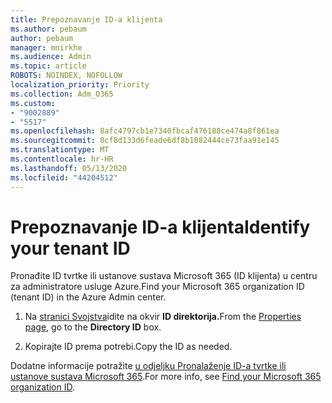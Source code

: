 ```yaml
---
title: Prepoznavanje ID-a klijenta
ms.author: pebaum
author: pebaum
manager: mnirkhe
ms.audience: Admin
ms.topic: article
ROBOTS: NOINDEX, NOFOLLOW
localization_priority: Priority
ms.collection: Adm_O365
ms.custom:
- "9002889"
- "5517"
ms.openlocfilehash: 8afc4797cb1e7340fbcaf476188ce474a8f861ea
ms.sourcegitcommit: 0cf8d133d6feade6df8b1082444ce73faa91e145
ms.translationtype: MT
ms.contentlocale: hr-HR
ms.lasthandoff: 05/13/2020
ms.locfileid: "44204512"
---
```

# <a name="identify-your-tenant-id"></a><span data-ttu-id="fbe6c-102">Prepoznavanje ID-a klijenta</span><span class="sxs-lookup"><span data-stu-id="fbe6c-102">Identify your tenant ID</span></span>

<span data-ttu-id="fbe6c-103">Pronađite ID tvrtke ili ustanove sustava Microsoft 365 (ID klijenta) u centru za administratore usluge Azure.</span><span class="sxs-lookup"><span data-stu-id="fbe6c-103">Find your Microsoft 365 organization ID (tenant ID) in the Azure Admin center.</span></span>

1. <span data-ttu-id="fbe6c-104">Na [stranici Svojstva](https://aka.ms/AzurePropertiesPage)idite na okvir **ID direktorija.**</span><span class="sxs-lookup"><span data-stu-id="fbe6c-104">From the [Properties page](https://aka.ms/AzurePropertiesPage), go to the **Directory ID** box.</span></span>

2. <span data-ttu-id="fbe6c-105">Kopirajte ID prema potrebi.</span><span class="sxs-lookup"><span data-stu-id="fbe6c-105">Copy the ID as needed.</span></span>

<span data-ttu-id="fbe6c-106">Dodatne informacije potražite [u odjeljku Pronalaženje ID-a tvrtke ili ustanove sustava Microsoft 365](https://docs.microsoft.com/onedrive/find-your-office-365-tenant-id).</span><span class="sxs-lookup"><span data-stu-id="fbe6c-106">For more info, see [Find your Microsoft 365 organization ID](https://docs.microsoft.com/onedrive/find-your-office-365-tenant-id).</span></span>
